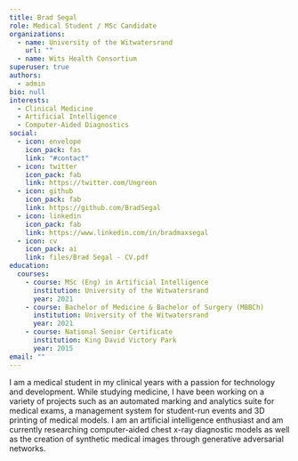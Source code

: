 ```yaml
---
title: Brad Segal
role: Medical Student / MSc Candidate
organizations:
  - name: University of the Witwatersrand
    url: ""
  - name: Wits Health Consortium
superuser: true
authors:
  - admin
bio: null
interests:
  - Clinical Medicine
  - Artificial Intelligence
  - Computer-Aided Diagnostics
social:
  - icon: envelope
    icon_pack: fas
    link: "#contact"
  - icon: twitter
    icon_pack: fab
    link: https://twitter.com/Ungreon
  - icon: github
    icon_pack: fab
    link: https://github.com/BradSegal
  - icon: linkedin
    icon_pack: fab
    link: https://www.linkedin.com/in/bradmaxsegal
  - icon: cv
    icon_pack: ai
    link: files/Brad Segal - CV.pdf
education:
  courses:
    - course: MSc (Eng) in Artificial Intelligence
      institution: University of the Witwatersrand
      year: 2021
    - course: Bachelor of Medicine & Bachelor of Surgery (MBBCh)
      institution: University of the Witwatersrand
      year: 2021
    - course: National Senior Certificate
      institution: King David Victory Park
      year: 2015
email: ""
---
```


I am a medical student in my clinical years with a passion for technology and development. While studying medicine, I have been working on a variety of projects such as an automated marking and analytics suite for medical exams, a management system for student-run events and 3D printing of medical models. I am an artificial intelligence enthusiast and am currently researching computer-aided chest x-ray diagnostic models as well as the creation of synthetic medical images through generative adversarial networks.
